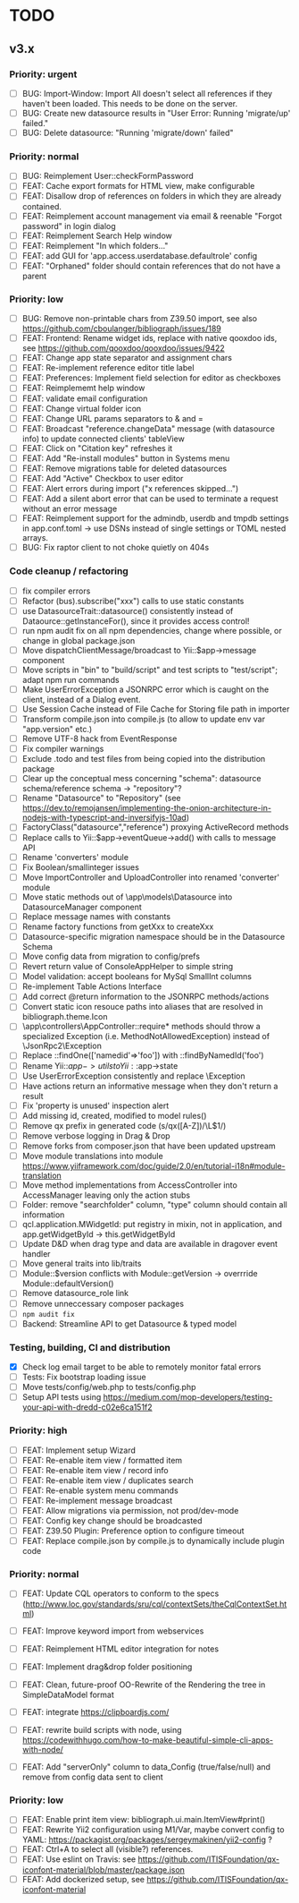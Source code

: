 # TODO

## v3.x

### Priority: urgent
- [ ] BUG: Import-Window: Import All doesn't select all references if they haven't been loaded. This needs to be done on the server. 
- [ ] BUG: Create new datasource results in "User Error: Running 'migrate/up' failed."
- [ ] BUG: Delete datasource: "Running 'migrate/down' failed"

### Priority: normal
- [ ] BUG: Reimplement User::checkFormPassword
- [ ] FEAT: Cache export formats for HTML view, make configurable 
- [ ] FEAT: Disallow drop of references on folders in which they are already contained.
- [ ] FEAT: Reimplement account management via email & reenable "Forgot password" in login dialog
- [ ] FEAT: Reimplement Search Help window
- [ ] FEAT: Reimplement "In which folders..."
- [ ] FEAT: add GUI for 'app.access.userdatabase.defaultrole' config
- [ ] FEAT: "Orphaned" folder should contain references that do not have a parent

### Priority: low
- [ ] BUG: Remove non-printable chars from Z39.50 import, see also https://github.com/cboulanger/bibliograph/issues/189
- [ ] FEAT: Frontend: Rename widget ids, replace with native qooxdoo ids, see https://github.com/qooxdoo/qooxdoo/issues/9422
- [ ] FEAT: Change app state separator and assignment chars
- [ ] FEAT: Re-implement reference editor title label
- [ ] FEAT: Preferences: Implement field selection for editor as checkboxes
- [ ] FEAT: Reimplememt help window
- [ ] FEAT: validate email configuration 
- [ ] FEAT: Change virtual folder icon
- [ ] FEAT: Change URL params separators to & and = 
- [ ] FEAT: Broadcast "reference.changeData" message (with datasource info) to update connected clients' tableView
- [ ] FEAT: Click on "Citation key" refreshes it
- [ ] FEAT: Add "Re-install modules" button in Systems menu
- [ ] FEAT: Remove migrations table for deleted datasources
- [ ] FEAT: Add "Active" Checkbox to user editor
- [ ] FEAT: Alert errors during import ("x references skipped...")
- [ ] FEAT: Add a silent abort error that can be used to terminate a request without an error message
- [ ] FEAT: Reimplement support for the admindb, userdb and tmpdb settings in app.conf.toml -> use DSNs instead of single settings or TOML nested arrays.
- [ ] BUG: Fix raptor client to not choke quietly on 404s 

### Code cleanup / refactoring
- [ ] fix compiler errors
- [ ] Refactor (bus).subscribe("xxx") calls to use static constants
- [ ] use DatasourceTrait::datasource() consistently instead of Dataource::getInstanceFor(), since it provides access control!
- [ ] run npm audit fix on all npm dependencies, change where possible, or change in global package.json
- [ ] Move dispatchClientMessage/broadcast to Yii::$app->message component
- [ ] Move scripts in "bin" to "build/script" and test scripts to "test/script"; adapt npm run commands
- [ ] Make UserErrorException a JSONRPC error which is caught on the client, instead of a Dialog event.
- [ ] Use Session Cache instead of File Cache for Storing file path in importer
- [ ] Transform compile.json into compile.js (to allow to update env var "app.version" etc.)
- [ ] Remove UTF-8 hack from EventResponse
- [ ] Fix compiler warnings
- [ ] Exclude .todo and test files from being copied into the distribution package
- [ ] Clear up the conceptual mess concerning "schema": datasource schema/reference schema -> "repository"?
- [ ] Rename "Datasource" to "Repository" (see https://dev.to/remojansen/implementing-the-onion-architecture-in-nodejs-with-typescript-and-inversifyjs-10ad)
- [ ] FactoryClass("datasource","reference") proxying ActiveRecord methods
- [ ] Replace calls to Yii::$app->eventQueue->add() with calls to message API
- [ ] Rename 'converters' module
- [ ] Fix Boolean/smallinteger issues
- [ ] Move ImportController and UploadController into renamed 'converter' module
- [ ] Move static methods out of \app\models\Datasource into DatasourceManager component
- [ ] Replace message names with constants
- [ ] Rename factory functions from getXxx to createXxx
- [ ] Datasource-specific migration namespace should be in the Datasource Schema
- [ ] Move config data from migration to config/prefs
- [ ] Revert return value of ConsoleAppHelper to simple string
- [ ] Model validation: accept booleans for MySql SmallInt columns
- [ ] Re-implement Table Actions Interface
- [ ] Add correct @return information to the JSONRPC methods/actions
- [ ] Convert static icon resouce paths into aliases that are resolved in bibliograph.theme.Icon
- [ ] \app\controllers\AppController::require* methods should throw a specialized Exception (i.e. MethodNotAllowedException) instead of \JsonRpc2\Exception
- [ ] Replace ::findOne(['namedid'=>'foo']) with ::findByNamedId('foo')
- [ ] Rename Yii::$app->utils to Yii::$app->state
- [ ] Use UserErrorException consistently and replace \Exception
- [ ] Have actions return an informative message when they don't return a result
- [ ] Fix 'property is unused' inspection alert
- [ ] Add missing id, created, modified to model rules()
- [ ] Remove qx prefix in generated code (s/qx([A-Z])/\L$1/)
- [ ] Remove verbose logging in Drag & Drop
- [ ] Remove forks from composer.json that have been updated upstream
- [ ] Move module translations into module https://www.yiiframework.com/doc/guide/2.0/en/tutorial-i18n#module-translation
- [ ] Move method implementations from AccessController into AccessManager leaving only the action stubs 
- [ ] Folder: remove "searchfolder" column, "type" column should contain all information
- [ ] qcl.application.MWidgetId: put registry in mixin, not in application, and app.getWidgetById -> this.getWidgetById
- [ ] Update D&D when drag type and data are available in dragover event handler
- [ ] Move general traits into lib/traits
- [ ] Module::$version conflicts with Module::getVersion -> overrride Module::defaultVersion()
- [ ] Remove datasource_role link
- [ ] Remove unneccessary composer packages
- [ ] `npm audit fix`
- [ ] Backend: Streamline API to get Datasource & typed model

### Testing, building, CI and distribution
- [x] Check log email target to be able to remotely monitor fatal errors
- [ ] Tests: Fix bootstrap loading issue
- [ ] Move tests/config/web.php to tests/config.php
- [ ] Setup API tests using https://medium.com/mop-developers/testing-your-api-with-dredd-c02e6ca151f2

### Priority: high
- [ ] FEAT: Implement setup Wizard
- [ ] FEAT: Re-enable item view / formatted item
- [ ] FEAT: Re-enable item view / record info
- [ ] FEAT: Re-enable item view / duplicates search
- [ ] FEAT: Re-enable system menu commands
- [ ] FEAT: Re-implement message broadcast
- [ ] FEAT: Allow migrations via permission, not prod/dev-mode
- [ ] FEAT: Config key change should be broadcasted
- [ ] FEAT: Z39.50 Plugin: Preference option to configure timeout 
- [ ] FEAT: Replace compile.json by compile.js to dynamically include plugin code

### Priority: normal
- [ ] FEAT: Update CQL operators to conform to the specs (http://www.loc.gov/standards/sru/cql/contextSets/theCqlContextSet.html)
- [ ] FEAT: Improve keyword import from webservices
- [ ] FEAT: Reimplement HTML editor integration for notes
- [ ] FEAT: Implement drag&drop folder positioning
- [ ] FEAT: Clean, future-proof OO-Rewrite of the Rendering the tree in SimpleDataModel format
- [ ] FEAT: integrate https://clipboardjs.com/
- [ ] FEAT: rewrite build scripts with node, using https://codewithhugo.com/how-to-make-beautiful-simple-cli-apps-with-node/
- [ ] FEAT: Add "serverOnly" column to data_Config (true/false/null) and remove from config data sent to client


### Priority: low
- [ ] FEAT: Enable print item view: bibliograph.ui.main.ItemView#print()
- [ ] FEAT: Rewrite Yii2 configuration using M1/Var, maybe convert config to YAML: https://packagist.org/packages/sergeymakinen/yii2-config ?
- [ ] FEAT: Ctrl+A to select all (visible?) references.
- [ ] FEAT: Use eslint on Travis: see https://github.com/ITISFoundation/qx-iconfont-material/blob/master/package.json
- [ ] FEAT: Add dockerized setup, see https://github.com/ITISFoundation/qx-iconfont-material
